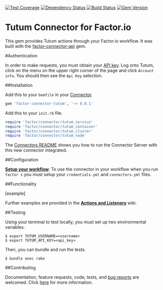 [![Test Coverage](https://codeclimate.com/github/factor-io/connector-tutum/badges/coverage.svg)](https://codeclimate.com/github/factor-io/connector-tutum)
[![Dependency Status](https://gemnasium.com/factor-io/connector-tutum.svg)](https://gemnasium.com/factor-io/connector-tutum)
[![Build Status](https://travis-ci.org/factor-io/connector-tutum.svg?branch=rework)](https://travis-ci.org/factor-io/connector-tutum)
[![Gem Version](https://badge.fury.io/rb/factor-connector-tutum.svg)](http://badge.fury.io/rb/factor-connector-tutum)

Tutum Connector for Factor.io
======================

This gem provides Tutum actions through your Factor.io workflow. It was built with the [factor-connector-api](https://github.com/factor-io/connector-api) gem.

#Authentication

In order to make requests, you must obtain your [API key](https://dashboard.tutum.co/account/). Log onto Tutum, click on the menu on the upper right corner of the page and click `Account info`. You should then see the `Api Key` selection.

##Installation

Add this to your `Gemfile` in your [Connector](https://github.com/factor-io/connector).

```ruby
gem 'factor-connector-tutum', '~> 0.0.1'
```

Add this to your `init.rb` file.

```ruby
require 'factor/connector/tutum_service'
require 'factor/connector/tutum_container'
require 'factor/connector/tutum_cluster'
require 'factor/connector/tutum_node'
```
The [Connectors README](https://github.com/factor-io/connector#running) shows you how to run the Connector Server with this new connector integrated.

##Configuration

**[Setup your workflow](https://github.com/factor-io/connector-tutum/wiki/Workflow-Setup)**: To use the connector in your workflow when you run `factor s` you must setup your `credentials.yml` and `connectors.yml` files.

##Functionality

[example]

Further examples are provided in the **[Actions and Listeners](https://github.com/factor-io/connector-tutum/wiki/Actions-and-Listeners)** wiki.

##Testing

Using your terminal to test locally, you must set up two environmental variables.

```shell
$ export TUTUM_USERNAME=<username>
$ export TUTUM_API_KEY=<api_key>
```

Then, you can bundle and run the tests.

```shell
$ bundle exec rake
```

##Contributing

Documentation, feature requests, code, tests, and [bug reports](https://github.com/factor-io/connector-tutum/issues/new) are welcomed. Click [here](https://github.com/factor-io/factor/wiki/Contribution) for more information.

